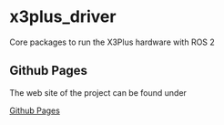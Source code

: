 # x3plus_driver

Core packages to run the X3Plus hardware with ROS 2

## Github Pages

The web site of the project can be found under

[Github Pages](https://cord-burmeister.github.io/x3plus_docs/)
